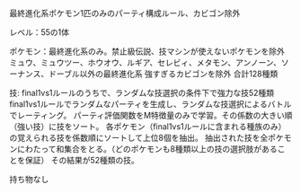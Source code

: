 最終進化系ポケモン1匹のみのパーティ構成ルール、カビゴン除外

レベル：55の1体

ポケモン：最終進化系のみ。禁止級伝説、技マシンが使えないポケモンを除外
ミュウ、ミュウツー、ホウオウ、ルギア、セレビィ、メタモン、アンノーン、ソーナンス、ドーブル以外の最終進化系
強すぎるカビゴンを除外
合計128種類

技: final1vs1ルールのうちで、ランダムな技選択の条件下で強力な技52種類
final1vs1ルールでランダムなパーティを生成し、ランダムな技選択によるバトルでレーティング。
パーティ評価関数をM特徴量のみで学習。その係数の大きい順（強い技）に技をソート。
各ポケモン（final1vs1ルールに含まれる種族のみ）の覚えられる技を係数順にソートして上位8個を抽出。
抽出された技を全ポケモンにわたって和集合をとる。（どのポケモンも8種類以上の技の選択肢があることを保証）
その結果が52種類の技。

持ち物なし
